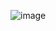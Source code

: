 ![image](https://user-images.githubusercontent.com/96937623/227897464-6e1e9f06-83a3-4057-8aa3-ae657369bec3.png)